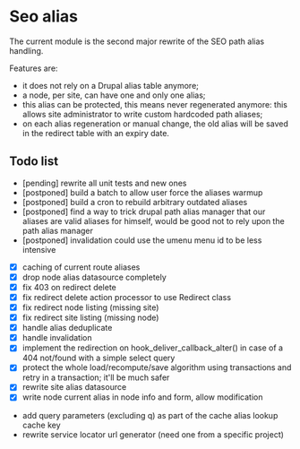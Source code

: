 # Seo alias

The current module is the second major rewrite of the SEO path alias handling.

Features are:

 *  it does not rely on a Drupal alias table anymore;
 *  a node, per site, can have one and only one alias;
 *  this alias can be protected, this means never regenerated anymore: this
    allows site administrator to write custom hardcoded path aliases;
 *  on each alias regeneration or manual change, the old alias will be saved
    in the redirect table with an expiry date.

## Todo list

 -  [pending] rewrite all unit tests and new ones
 -  [postponed] build a batch to allow user force the aliases warmup
 -  [postponed] build a cron to rebuild arbitrary outdated aliases
 -  [postponed] find a way to trick drupal path alias manager that our aliases are valid aliases for himself, would be good not to rely upon the path alias manager
 -  [postponed] invalidation could use the umenu menu id to be less intensive
 -  [x] caching of current route aliases
 -  [x] drop node alias datasource completely
 -  [x] fix 403 on redirect delete
 -  [x] fix redirect delete action processor to use Redirect class
 -  [x] fix redirect node listing (missing site)
 -  [x] fix redirect site listing (missing node)
 -  [x] handle alias deduplicate
 -  [x] handle invalidation
 -  [x] implement the redirection on hook_deliver_callback_alter() in case of a 404 not/found with a simple select query
 -  [x] protect the whole load/recompute/save algorithm using transactions and retry in a transaction; it'll be much safer
 -  [x] rewrite site alias datasource
 -  [x] write node current alias in node info and form, allow modification
 -  add query parameters (excluding q) as part of the cache alias lookup cache key
 -  rewrite service locator url generator (need one from a specific project)
